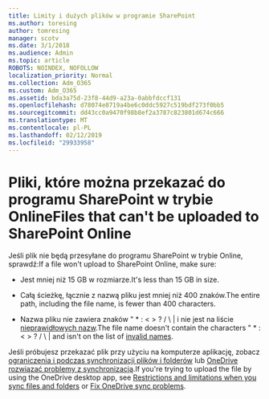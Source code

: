 ```yaml
---
title: Limity i dużych plików w programie SharePoint
ms.author: toresing
author: tomresing
manager: scotv
ms.date: 3/1/2018
ms.audience: Admin
ms.topic: article
ROBOTS: NOINDEX, NOFOLLOW
localization_priority: Normal
ms.collection: Adm_O365
ms.custom: Adm_O365
ms.assetid: bda3a75d-23f8-44d9-a23a-0abbfdccf131
ms.openlocfilehash: d78074e8719a4be6c0ddc5927c519bdf273f0bb5
ms.sourcegitcommit: dd43cc0a9470f98b8ef2a3787c823801d674c666
ms.translationtype: MT
ms.contentlocale: pl-PL
ms.lasthandoff: 02/12/2019
ms.locfileid: "29933958"
---
```

# <a name="files-that-cant-be-uploaded-to-sharepoint-online"></a><span data-ttu-id="cabc0-102">Pliki, które można przekazać do programu SharePoint w trybie Online</span><span class="sxs-lookup"><span data-stu-id="cabc0-102">Files that can't be uploaded to SharePoint Online</span></span>

<span data-ttu-id="cabc0-103">Jeśli plik nie będą przesyłane do programu SharePoint w trybie Online, sprawdź:</span><span class="sxs-lookup"><span data-stu-id="cabc0-103">If a file won't upload to SharePoint Online, make sure:</span></span>
  
- <span data-ttu-id="cabc0-104">Jest mniej niż 15 GB w rozmiarze.</span><span class="sxs-lookup"><span data-stu-id="cabc0-104">It's less than 15 GB in size.</span></span>
    
- <span data-ttu-id="cabc0-105">Całą ścieżkę, łącznie z nazwą pliku jest mniej niż 400 znaków.</span><span class="sxs-lookup"><span data-stu-id="cabc0-105">The entire path, including the file name, is fewer than 400 characters.</span></span>
    
- <span data-ttu-id="cabc0-p101">Nazwa pliku nie zawiera znaków " \* : \< \> ? / \ | i nie jest na liście [nieprawidłowych nazw](https://go.microsoft.com/fwlink/?linkid=866430).</span><span class="sxs-lookup"><span data-stu-id="cabc0-p101">The file name doesn't contain the characters " \* : \< \> ? / \ | and isn't on the list of [invalid names](https://go.microsoft.com/fwlink/?linkid=866430).</span></span>
    
<span data-ttu-id="cabc0-108">Jeśli próbujesz przekazać plik przy użyciu na komputerze aplikację, zobacz [ograniczenia i podczas synchronizacji plików i folderów](http://go.microsoft.com/fwlink/p/?LinkID=717734) lub [OneDrive rozwiązać problemy z synchronizacją](https://go.microsoft.com/fwlink/?linkid=866431).</span><span class="sxs-lookup"><span data-stu-id="cabc0-108">If you're trying to upload the file by using the OneDrive desktop app, see [Restrictions and limitations when you sync files and folders](http://go.microsoft.com/fwlink/p/?LinkID=717734) or [Fix OneDrive sync problems](https://go.microsoft.com/fwlink/?linkid=866431).</span></span>
  

